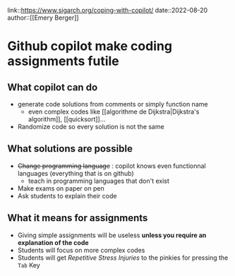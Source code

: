link::https://www.sigarch.org/coping-with-copilot/
date::2022-08-20
author::[[Emery Berger]]
# Github copilot make coding assignments futile

## What copilot can do
 - generate code solutions from comments or simply function name
     - even complex codes like [[algorithme de Dijkstra|Dijkstra's algorithm]], [[quicksort]]...
 - Randomize code so every solution is not the same

## What solutions are possible
 - ~~Change programming language~~ : copilot knows even functionnal languages (everything that is on github)
     - teach in programming languages that don't exist
 - Make exams on paper on pen
 - Ask students to explain their code

## What it means for assignments
 - Giving simple assignments will be useless **unless you require an explanation of the code**
 - Students will focus on more complex codes
 - Students will get _Repetitive Stress Injuries_ to the pinkies for pressing the `Tab` Key


